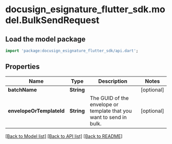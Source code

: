 # docusign_esignature_flutter_sdk.model.BulkSendRequest

## Load the model package
```dart
import 'package:docusign_esignature_flutter_sdk/api.dart';
```

## Properties
Name | Type | Description | Notes
------------ | ------------- | ------------- | -------------
**batchName** | **String** |  | [optional] 
**envelopeOrTemplateId** | **String** | The GUID of the envelope or template that you want to send in bulk. | [optional] 

[[Back to Model list]](../README.md#documentation-for-models) [[Back to API list]](../README.md#documentation-for-api-endpoints) [[Back to README]](../README.md)


